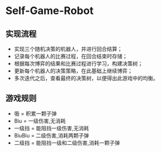 # Self-Game-Robot
## 实现流程
* 实现三个随机决策的机器人，并进行回合结算；
* 记录每个机器人的比赛过程，在回合结束时存储；
* 根据每次博弈的结果和比赛过程进行学习，构建决策树；
* 更新每个机器人的决策策略，在此基础上继续博弈；
* 多次迭代之后，查看最终的决策树，以便得出此游戏中的均衡。  
## 游戏规则
* 吸 = 积累一颗子弹
* Biu = 一级伤害,无消耗
* 一级挡 = 能阻挡一级伤害,无消耗
* BiuBiu = 二级伤害,消耗两颗子弹
* 二级挡 = 能阻挡一级和二级伤害,消耗一颗子弹